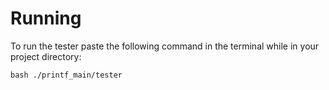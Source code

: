 # Running
To run the tester paste the following command in the terminal while in your project directory:
```
bash ./printf_main/tester
```
